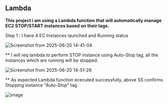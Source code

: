## Lambda

**This project i am using a Lambda function that will automatically manage EC2 STOP/START instances based on their tags.**


Step 1  : I have 4 EC Instances launched and Running status


![Screenshot from 2025-06-20 14-41-04](https://github.com/user-attachments/assets/317f1bde-fcf0-4f64-bda4-16f804a567aa)


** I will req lambda to perform STOP instance using Auto-Stop tag, all the instances which are running will be stopped.



![Screenshot from 2025-06-20 14-51-26](https://github.com/user-attachments/assets/9fa5c343-2f42-449b-be70-89c583421c13)


** As expected Lambda function ececuted successfully, above SS confirms Stopping instance  "Auto-Stop" tag.

![image](https://github.com/user-attachments/assets/02567d72-8dce-405b-bbf2-c1b365e01375)


